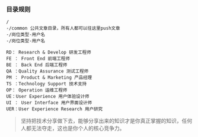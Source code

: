 ### 目录规则

```
/
-/common 公共文章目录，所有人都可以往这里push文章
-/岗位类型-用户名
-/岗位类型-用户名
```

```
RD： Research & Develop 研发工程师
FE ： Front End 前端工程师
BE ： Back End 后端工程师
QA ：Quality Assurance 测试工程师
PM ： Product & Marketing 产品经理
TS ：Technology Support 技术支持
OP： Operation 运维工程师
UE：User Experience 用户体验设计师
UI ： User Interface 用户界面设计师
UER：User Experience Research 用户研究
```

> 坚持把技术分享做下去，能够分享出来的知识才是你真正掌握的知识，任何人都无法夺走，这也是你个人的核心竞争力。
